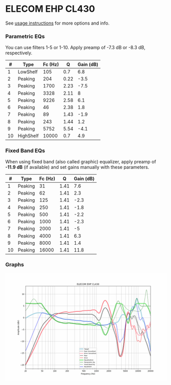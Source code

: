 # ELECOM EHP CL430
See [usage instructions](https://github.com/jaakkopasanen/AutoEq#usage) for more options and info.

### Parametric EQs
You can use filters 1-5 or 1-10. Apply preamp of -7.3 dB or -8.3 dB, respectively.

|   # | Type      |   Fc (Hz) |    Q |   Gain (dB) |
|-----|-----------|-----------|------|-------------|
|   1 | LowShelf  |       105 | 0.7  |         6.8 |
|   2 | Peaking   |       204 | 0.22 |        -3.5 |
|   3 | Peaking   |      1700 | 2.23 |        -7.5 |
|   4 | Peaking   |      3328 | 2.11 |         8   |
|   5 | Peaking   |      9226 | 2.58 |         6.1 |
|   6 | Peaking   |        46 | 2.38 |         1.8 |
|   7 | Peaking   |        89 | 1.43 |        -1.9 |
|   8 | Peaking   |       243 | 1.44 |         1.2 |
|   9 | Peaking   |      5752 | 5.54 |        -4.1 |
|  10 | HighShelf |     10000 | 0.7  |         4.9 |

### Fixed Band EQs
When using fixed band (also called graphic) equalizer, apply preamp of **-11.9 dB** (if available) and set gains manually with these parameters.

|   # | Type    |   Fc (Hz) |    Q |   Gain (dB) |
|-----|---------|-----------|------|-------------|
|   1 | Peaking |        31 | 1.41 |         7.6 |
|   2 | Peaking |        62 | 1.41 |         2.3 |
|   3 | Peaking |       125 | 1.41 |        -2.3 |
|   4 | Peaking |       250 | 1.41 |        -1.8 |
|   5 | Peaking |       500 | 1.41 |        -2.2 |
|   6 | Peaking |      1000 | 1.41 |        -2.3 |
|   7 | Peaking |      2000 | 1.41 |        -5   |
|   8 | Peaking |      4000 | 1.41 |         6.3 |
|   9 | Peaking |      8000 | 1.41 |         1.4 |
|  10 | Peaking |     16000 | 1.41 |        11.8 |

### Graphs
![](./ELECOM%20EHP%20CL430.png)
